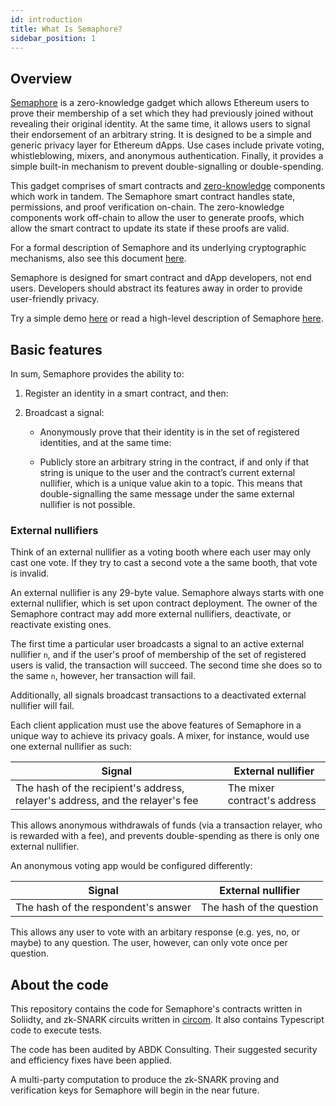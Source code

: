 ```yaml
---
id: introduction
title: What Is Semaphore?
sidebar_position: 1
---
```


## Overview

[Semaphore](https://github.com/appliedzkp/semaphore) is a zero-knowledge gadget
which allows Ethereum users to prove their membership of a set which they had
previously joined without revealing their original identity. At the same time,
it allows users to signal their endorsement of an arbitrary string. It is
designed to be a simple and generic privacy layer for Ethereum dApps. Use cases
include private voting, whistleblowing, mixers, and anonymous authentication.
Finally, it provides a simple built-in mechanism to prevent double-signalling
or double-spending.

This gadget comprises of smart contracts and
[zero-knowledge](https://z.cash/technology/zksnarks/) components which work in
tandem. The Semaphore smart contract handles state, permissions, and proof
verification on-chain. The zero-knowledge components work off-chain to allow
the user to generate proofs, which allow the smart contract to update its state
if these proofs are valid.

For a formal description of Semaphore and its underlying cryptographic
mechanisms, also see this document
[here](https://github.com/appliedzkp/semaphore/tree/master/spec).

Semaphore is designed for smart contract and dApp developers, not end users.
Developers should abstract its features away in order to provide user-friendly
privacy.

Try a simple demo [here](https://weijiekoh.github.io/semaphore-ui/) or read a
high-level description of Semaphore
[here](https://medium.com/coinmonks/to-mixers-and-beyond-presenting-semaphore-a-privacy-gadget-built-on-ethereum-4c8b00857c9b).

## Basic features

In sum, Semaphore provides the ability to:

1. Register an identity in a smart contract, and then:

2. Broadcast a signal:

   - Anonymously prove that their identity is in the set of registered
     identities, and at the same time:

   - Publicly store an arbitrary string in the contract, if and only if that
     string is unique to the user and the contract’s current external
     nullifier, which is a unique value akin to a topic. This means that
     double-signalling the same message under the same external nullifier is
     not possible.

### External nullifiers

Think of an external nullifier as a voting booth where each user may only cast
one vote. If they try to cast a second vote a the same booth, that vote is
invalid.

An external nullifier is any 29-byte value. Semaphore always starts with one
external nullifier, which is set upon contract deployment. The owner of the
Semaphore contract may add more external nullifiers, deactivate, or reactivate
existing ones.

The first time a particular user broadcasts a signal to an active external
nullifier `n`, and if the user's proof of membership of the set of registered
users is valid, the transaction will succeed. The second time she does so to
the same `n`, however, her transaction will fail.

Additionally, all signals broadcast transactions to a deactivated external
nullifier will fail.

Each client application must use the above features of Semaphore in a unique
way to achieve its privacy goals. A mixer, for instance, would use one external
nullifier as such:

| Signal                                                                        | External nullifier           |
| ----------------------------------------------------------------------------- | ---------------------------- |
| The hash of the recipient's address, relayer's address, and the relayer's fee | The mixer contract's address |

This allows anonymous withdrawals of funds (via a transaction relayer, who is
rewarded with a fee), and prevents double-spending as there is only one
external nullifier.

An anonymous voting app would be configured differently:

| Signal                              | External nullifier       |
| ----------------------------------- | ------------------------ |
| The hash of the respondent's answer | The hash of the question |

This allows any user to vote with an arbitary response (e.g. yes, no, or maybe)
to any question. The user, however, can only vote once per question.

## About the code

This repository contains the code for Semaphore's contracts written in
Soliidty, and zk-SNARK circuits written in
[circom](https://github.com/iden3/circom). It also contains Typescript code to
execute tests.

The code has been audited by ABDK Consulting. Their suggested security and
efficiency fixes have been applied.

A multi-party computation to produce the zk-SNARK proving and verification keys
for Semaphore will begin in the near future.
